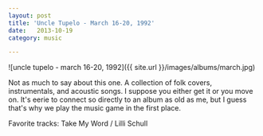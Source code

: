 ```yaml
---
layout: post
title: 'Uncle Tupelo - March 16-20, 1992'
date:   2013-10-19
category: music

---
```

![uncle tupelo - march 16-20, 1992]({{ site.url }}/images/albums/march.jpg)

Not as much to say about this one. A collection of folk covers, instrumentals, and acoustic songs. I suppose you either get it or you move on. It's eerie to connect so directly to an album as old as me, but I guess that's why we play the music game in the first place.

Favorite tracks: Take My Word / Lilli Schull
